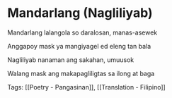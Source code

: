 # Mandarlang (Nagliliyab)

Mandarlang lalangola so daralosan, manas-asewek

Anggapoy mask ya mangiyagel ed eleng tan bala

Nagliliyab nanaman ang sakahan, umuusok

Walang mask ang makapagliligtas sa ilong at baga

Tags: [[Poetry - Pangasinan]], [[Translation - Filipino]]

